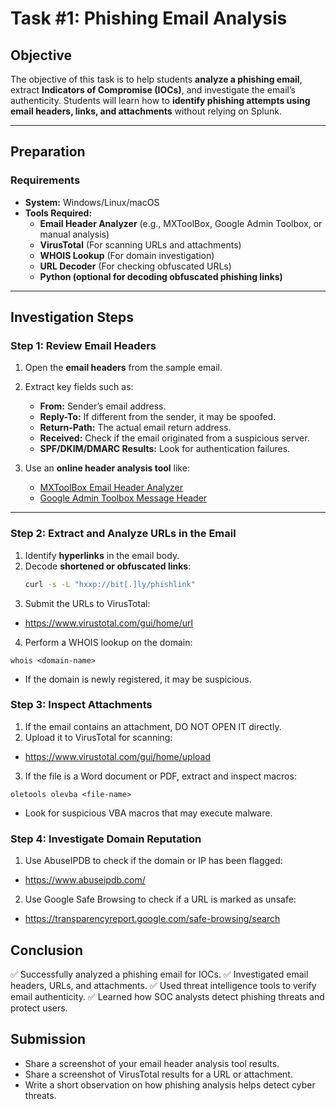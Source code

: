 # **Task #1: Phishing Email Analysis**

## **Objective**  
The objective of this task is to help students **analyze a phishing email**, extract **Indicators of Compromise (IOCs)**, and investigate the email’s authenticity. Students will learn how to **identify phishing attempts using email headers, links, and attachments** without relying on Splunk.

---

## **Preparation**  
### **Requirements**  
- **System:** Windows/Linux/macOS  
- **Tools Required:**  
  - **Email Header Analyzer** (e.g., MXToolBox, Google Admin Toolbox, or manual analysis)  
  - **VirusTotal** (For scanning URLs and attachments)  
  - **WHOIS Lookup** (For domain investigation)  
  - **URL Decoder** (For checking obfuscated URLs)  
  - **Python (optional for decoding obfuscated phishing links)**  

---

## **Investigation Steps**  

### **Step 1: Review Email Headers**  
1. Open the **email headers** from the sample email.
2. Extract key fields such as:  
   - **From:** Sender’s email address.  
   - **Reply-To:** If different from the sender, it may be spoofed.  
   - **Return-Path:** The actual email return address.  
   - **Received:** Check if the email originated from a suspicious server.  
   - **SPF/DKIM/DMARC Results:** Look for authentication failures.  

3. Use an **online header analysis tool** like:  
   - [MXToolBox Email Header Analyzer](https://mxtoolbox.com/EmailHeaders.aspx)  
   - [Google Admin Toolbox Message Header](https://toolbox.googleapps.com/apps/messageheader/)  

---

### **Step 2: Extract and Analyze URLs in the Email**  
1. Identify **hyperlinks** in the email body.  
2. Decode **shortened or obfuscated links**:  
   ```bash
   curl -s -L "hxxp://bit[.]ly/phishlink"
   ```
3. Submit the URLs to VirusTotal:

- https://www.virustotal.com/gui/home/url
4. Perform a WHOIS lookup on the domain:

```
whois <domain-name>
```
- If the domain is newly registered, it may be suspicious.

### Step 3: Inspect Attachments
1. If the email contains an attachment, DO NOT OPEN IT directly.
2. Upload it to VirusTotal for scanning:
- https://www.virustotal.com/gui/home/upload
3. If the file is a Word document or PDF, extract and inspect macros:
```
oletools olevba <file-name>
```
- Look for suspicious VBA macros that may execute malware.

### Step 4: Investigate Domain Reputation
1. Use AbuseIPDB to check if the domain or IP has been flagged:
- https://www.abuseipdb.com/
2. Use Google Safe Browsing to check if a URL is marked as unsafe:
- https://transparencyreport.google.com/safe-browsing/search


## Conclusion
✅ Successfully analyzed a phishing email for IOCs.
✅ Investigated email headers, URLs, and attachments.
✅ Used threat intelligence tools to verify email authenticity.
✅ Learned how SOC analysts detect phishing threats and protect users.

## Submission
- Share a screenshot of your email header analysis tool results.
- Share a screenshot of VirusTotal results for a URL or attachment.
- Write a short observation on how phishing analysis helps detect cyber threats.
